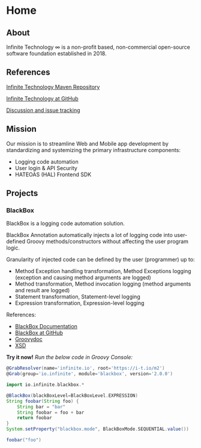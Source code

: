 # Home

## About

Infinite Technology ∞ is a non-profit based, non-commercial open-source software foundation established in 2018.

## References

[Infinite Technology Maven Repository](https://i-t.io/m2/)

[Infinite Technology at GitHub](https://github.com/INFINITE-TECHNOLOGY/infinite-technology.github.io)

[Discussion and issue tracking](https://github.com/INFINITE-TECHNOLOGY/infinite-technology.github.io/issues)

## Mission

Our mission is to streamline Web and Mobile app development by standardizing and systemizing the primary infrastructure components:

- Logging code automation
- User login & API Security
- HATEOAS (HAL) Frontend SDK

## Projects

### BlackBox

BlackBox is a logging code automation solution.

BlackBox Annotation automatically injects a lot of logging code into user-defined Groovy methods/constructors without affecting the user program logic.

Granularity of injected code can be defined by the user (programmer) up to:

* Method Exception handling transformation, Method Exceptions logging (exception and causing method arguments are logged)
* Method transformation, Method invocation logging (method arguments and result are logged)
* Statement transformation, Statement-level logging
* Expression transformation, Expression-level logging

References:
* [BlackBox Documentation](https://github.com/INFINITE-TECHNOLOGY/BLACKBOX/wiki)
* [BlackBox at GitHub](https://github.com/INFINITE-TECHNOLOGY/BLACKBOX/)
* [Groovydoc](https://i-t.io/BlackBox/groovydoc/2_0_x/)
* [XSD](https://i-t.io/BlackBox/xsd/2_x_x/BlackBox.xsd)

**Try it now!** *Run the below code in Groovy Console:*

```groovy
@GrabResolver(name='infinite.io', root='https://i-t.io/m2') 
@Grab(group='io.infinite', module='blackbox', version='2.0.0')

import io.infinite.blackbox.*

@BlackBox(blackBoxLevel=BlackBoxLevel.EXPRESSION)
String foobar(String foo) {
    String bar = "bar"
    String foobar = foo + bar
    return foobar
}
System.setProperty("blackbox.mode", BlackBoxMode.SEQUENTIAL.value())

foobar("foo")
```